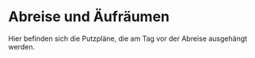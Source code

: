 # Abreise und Äufräumen

Hier befinden sich die Putzpläne, die am Tag vor der Abreise ausgehängt werden.
